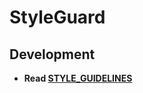# StyleGuard

## Development

- **Read [STYLE_GUIDELINES](https://github.com/pavelpiha/style-guard/blob/main/STYLE_GUIDELINES.md)**
